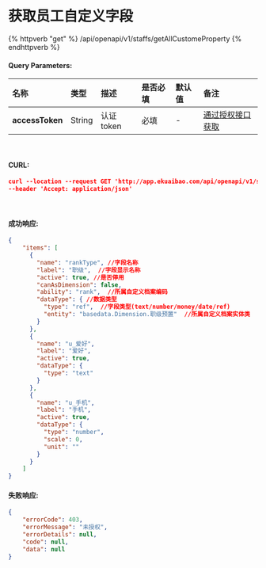 # 获取员工自定义字段

{% httpverb "get" %} /api/openapi/v1/staffs/getAllCustomeProperty {% endhttpverb %}

#### Query Parameters:

|名称  |类型    |描述   |是否必填   |默认值  | 备注 |
| :--------- | :------ | :---------| :------| :------|:------|
| **accessToken** | String  | 认证token	| 必填  | - | [通过授权接口获取](/getting-started/auth.html) |

<br/>

#### CURL:
```json
curl --location --request GET 'http://app.ekuaibao.com/api/openapi/v1/staffs/getAllCustomeProperty?accessToken=ID_3kVvb6B042U' \
--header 'Accept: application/json'
```
<br/>

#### 成功响应:
```json
{
    "items": [
      {
        "name": "rankType", //字段名称
        "label": "职级",  //字段显示名称
        "active": true, //是否停用
        "canAsDimension": false,
        "ability": "rank",  //所属自定义档案编码
        "dataType": { //数据类型
          "type": "ref",  //字段类型(text/number/money/date/ref)
          "entity": "basedata.Dimension.职级预置"  //所属自定义档案实体类
        }
      },
      {
        "name": "u_爱好",
        "label": "爱好",
        "active": true,
        "dataType": {
          "type": "text"
        }
      },
      {
        "name": "u_手机",
        "label": "手机",
        "active": true,
        "dataType": {
          "type": "number",
          "scale": 0,
          "unit": ""
        }
      }
    ]
}
```

#### 失败响应:
```json
{
	"errorCode": 403,
	"errorMessage": "未授权",
	"errorDetails": null,
	"code": null,
	"data": null
}
```
